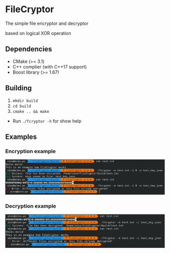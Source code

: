 # FileCryptor

The simple file encryptor and decryptor

based on logical XOR operation

## Dependencies
* CMake (>= 3.1)
* C++ complier (with C++17 support)
* Boost library (>= 1.67)

## Building
1. `mkdir build`
1. `cd build`
1. `cmake .. && make`

* Run `./fcryptor -h` for show help

## Examples
### Encryption example
![Alt text](img/encryption_example.png)
### Decryption example
![Alt text](img/decryption_example.png)
